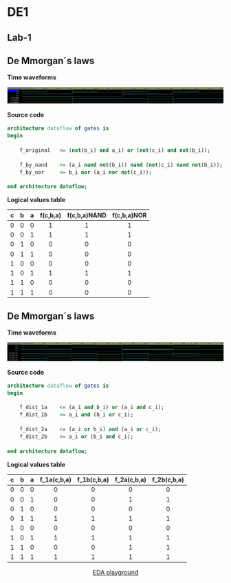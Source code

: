 # DE1

## Lab-1
## De Mmorgan´s laws

**Time waveforms**

![Screenshot výsledných hodnôt](images/demorgan.JPG)


**Source code**
```vhdl
architecture dataflow of gates is
begin
	
    f_original   <= (not(b_i) and a_i) or (not(c_i) and not(b_i));
	
    f_by_nand    <= (a_i nand not(b_i)) nand (not(c_i) nand not(b_i));
    f_by_nor     <= b_i nor (a_i nor not(c_i));

end architecture dataflow;
```


**Logical values table**

| **c** | **b** |**a** | **f(c,b,a)** | **f(c,b,a)NAND** | **f(c,b,a)NOR** |
| :-: | :-: | :-: | :-: | :-: | :-: |
| 0 | 0 | 0 | 1 | 1 | 1 |
| 0 | 0 | 1 | 1 | 1 | 1 |
| 0 | 1 | 0 | 0 | 0 | 0 |
| 0 | 1 | 1 | 0 | 0 | 0 |
| 1 | 0 | 0 | 0 | 0 | 0 |
| 1 | 0 | 1 | 1 | 1 | 1 |
| 1 | 1 | 0 | 0 | 0 | 0 |
| 1 | 1 | 1 | 0 | 0 | 0 |




## De Mmorgan´s laws

**Time waveforms**

![Screenshot výsledných hodnôt](images/distributive.JPG)


**Source code**
```vhdl
architecture dataflow of gates is
begin
	
    f_dist_1a    <= (a_i and b_i) or (a_i and c_i);
    f_dist_1b	 <= a_i and (b_i or c_i);
    
    f_dist_2a	 <= (a_i or b_i) and (a_i or c_i);
    f_dist_2b	 <= a_i or (b_i and c_i);

end architecture dataflow;
```


**Logical values table**

| **c** | **b** |**a** | **f_1a(c,b,a)** | **f_1b(c,b,a)** | **f_2a(c,b,a)** | **f_2b(c,b,a)** |
| :-: | :-: | :-: | :-: | :-: | :-: | :-: |
| 0 | 0 | 0 | 0 | 0 | 0 | 0 |
| 0 | 0 | 1 | 0 | 0 | 1 | 1 |
| 0 | 1 | 0 | 0 | 0 | 0 | 0 |
| 0 | 1 | 1 | 1 | 1 | 1 | 1 |
| 1 | 0 | 0 | 0 | 0 | 0 | 0 |
| 1 | 0 | 1 | 1 | 1 | 1 | 1 |
| 1 | 1 | 0 | 0 | 0 | 1 | 1 |
| 1 | 1 | 1 | 1 | 1 | 1 | 1 |



<p align="center"> <a href="https://www.edaplayground.com/x/jBKA">EDA playground</a> </p>
